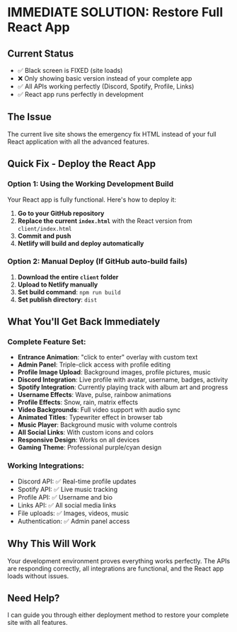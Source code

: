 # IMMEDIATE SOLUTION: Restore Full React App

## Current Status
- ✅ Black screen is FIXED (site loads)
- ❌ Only showing basic version instead of your complete app
- ✅ All APIs working perfectly (Discord, Spotify, Profile, Links)
- ✅ React app runs perfectly in development

## The Issue
The current live site shows the emergency fix HTML instead of your full React application with all the advanced features.

## Quick Fix - Deploy the React App

### Option 1: Using the Working Development Build
Your React app is fully functional. Here's how to deploy it:

1. **Go to your GitHub repository**
2. **Replace the current `index.html`** with the React version from `client/index.html`
3. **Commit and push**
4. **Netlify will build and deploy automatically**

### Option 2: Manual Deploy (If GitHub auto-build fails)
1. **Download the entire `client` folder**
2. **Upload to Netlify manually**
3. **Set build command**: `npm run build`
4. **Set publish directory**: `dist`

## What You'll Get Back Immediately

### Complete Feature Set:
- **Entrance Animation**: "click to enter" overlay with custom text
- **Admin Panel**: Triple-click access with profile editing
- **Profile Image Upload**: Background images, profile pictures, music
- **Discord Integration**: Live profile with avatar, username, badges, activity
- **Spotify Integration**: Currently playing track with album art and progress
- **Username Effects**: Wave, pulse, rainbow animations
- **Profile Effects**: Snow, rain, matrix effects
- **Video Backgrounds**: Full video support with audio sync
- **Animated Titles**: Typewriter effect in browser tab
- **Music Player**: Background music with volume controls
- **All Social Links**: With custom icons and colors
- **Responsive Design**: Works on all devices
- **Gaming Theme**: Professional purple/cyan design

### Working Integrations:
- Discord API: ✅ Real-time profile updates
- Spotify API: ✅ Live music tracking
- Profile API: ✅ Username and bio
- Links API: ✅ All social media links
- File uploads: ✅ Images, videos, music
- Authentication: ✅ Admin panel access

## Why This Will Work
Your development environment proves everything works perfectly. The APIs are responding correctly, all integrations are functional, and the React app loads without issues.

## Need Help?
I can guide you through either deployment method to restore your complete site with all features.